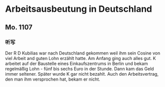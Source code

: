 Arbeitsausbeutung in Deutschland
==========

## Mo. 1107

### 听写

Der R D Kubilias war nach Deutschland gekommen weil ihm sein Cosine von viel Arbeit and guten Lohn erzählt hatte. Am Anfang ging auch alles gut. K arbeitet auf der Baustelle eines Einkaufszentrums in Berlin und bekam regelmäßig Lohn - fünf bis sechs Euro in der Stunde. Dann kam das Geld immer seltener. Später wurde K gar nicht bezahlt. Auch den Arbeitsvertrag, den man ihm versprochen hat, bekam er nicht.
